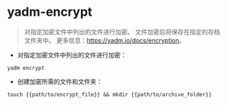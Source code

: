 # yadm-encrypt

> 对指定加密文件中列出的文件进行加密。
> 文件加密后将保存在指定的存档文件夹中。
> 更多信息：<https://yadm.io/docs/encryption>。

- 对指定加密文件中列出的文件进行加密：

`yadm encrypt`

- 创建加密所需的文件和文件夹：

`touch {{path/to/encrypt_file}} && mkdir {{path/to/archive_folder}}`